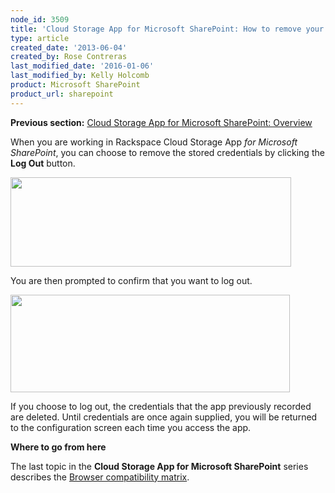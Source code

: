 ```yaml
---
node_id: 3509
title: 'Cloud Storage App for Microsoft SharePoint: How to remove your credentials from the app'
type: article
created_date: '2013-06-04'
created_by: Rose Contreras
last_modified_date: '2016-01-06'
last_modified_by: Kelly Holcomb
product: Microsoft SharePoint
product_url: sharepoint
---
```


**Previous section:** [Cloud Storage App for Microsoft SharePoint:
Overview](/how-to/cloud-storage-app-for-microsoft-sharepoint-overview)

When you are working in Rackspace Cloud Storage App *for Microsoft
SharePoint*, you can choose to remove the stored credentials by clicking
the **Log Out** button.

<img src="https://8026b2e3760e2433679c-fffceaebb8c6ee053c935e8915a3fbe7.ssl.cf2.rackcdn.com/field/image/Fig%20--%20Logout%20Button.jpg" width="449" height="143" />

You are then prompted to confirm that you want to log out.

<img src="https://8026b2e3760e2433679c-fffceaebb8c6ee053c935e8915a3fbe7.ssl.cf2.rackcdn.com/field/image/Fig%20--%20Logout%20Chicken%20Box.jpg" width="447" height="156" />

If you choose to log out, the credentials that the app previously
recorded are deleted. Until credentials are once again supplied, you
will be returned to the configuration screen each time you access the
app.

**Where to go from here**

The last topic in the **Cloud Storage App for Microsoft SharePoint**
series describes the [Browser compatibility
matrix](/how-to/cloud-storage-app-for-microsoft-sharepoint-browser-compatibility-matrix).
